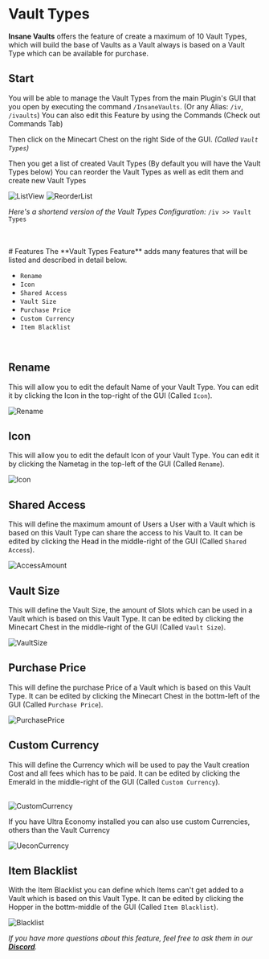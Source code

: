 # Vault Types
**Insane Vaults** offers the feature of create a maximum of 10 Vault Types, which will build the base of Vaults as a Vault always
is based on a Vault Type which can be available for purchase.
<br>

## Start
You will be able to manage the Vault Types from the main Plugin's GUI that you open by executing the command `/InsaneVaults`. (Or any Alias: `/iv`, `/ivaults`)
You can also edit this Feature by using the Commands (Check out Commands Tab)
<br>

Then click on the Minecart Chest on the right Side of the GUI. *(Called `Vault Types`)*
<br>

Then you get a list of created Vault Types (By default you will have the Vault Types below)
You can reorder the Vault Types as well as edit them and create new Vault Types
<br>

![ListView](https://imgur.com/bgzkBSQ.png)
![ReorderList](https://imgur.com/7nlcnHq.png)

*Here's a shortend version of the Vault Types Configuration:*
`/iv >> Vault Types`

<br>
<br>
# Features
The **Vault Types Feature** adds many features that will be listed and described in detail below.
<br>

- `Rename`
- `Icon`
- `Shared Access`
- `Vault Size`
- `Purchase Price`
- `Custom Currency`
- `Item Blacklist`
<br>

## Rename
This will allow you to edit the default Name of your Vault Type. You can edit it by clicking the Icon in the top-right of the GUI (Called `Icon`).
<br>

![Rename](https://imgur.com/eeiFCyn.png)
<br>

## Icon
This will allow you to edit the default Icon of your Vault Type. You can edit it by clicking the Nametag in the top-left of the GUI (Called `Rename`).
<br>

![Icon](https://imgur.com/dW09PIx.png)
<br>

## Shared Access
This will define the maximum amount of Users a User with a Vault which is based on this Vault Type can share the access to his Vault to. It can be edited by clicking the Head in the middle-right of the GUI (Called `Shared Access`).
<br>

![AccessAmount](https://imgur.com/XwY98RC.png)
<br>

## Vault Size
This will define the Vault Size, the amount of Slots which can be used in a Vault which is based on this Vault Type. It can be edited by clicking the Minecart Chest in the middle-right of the GUI (Called `Vault Size`).
<br>

![VaultSize](https://imgur.com/VtQOd9U.png)
<br>

## Purchase Price
This will define the purchase Price of a Vault which is based on this Vault Type. It can be edited by clicking the Minecart Chest in the bottm-left of the GUI (Called `Purchase Price`).
<br>

![PurchasePrice](https://imgur.com/diWldUI.png)
<br>

## Custom Currency
This will define the Currency which will be used to pay the Vault creation Cost and all fees which has to be paid. It can be edited by clicking the Emerald in the middle-right of the GUI (Called `Custom Currency`).<br><br>

![CustomCurrency](https://imgur.com/FzghC4a.png)
<br>

If you have Ultra Economy installed you can also use custom Currencies, others than the Vault Currency

![UeconCurrency](https://imgur.com/1T9Hl8F.png)
<br>

## Item Blacklist
With the Item Blacklist you can define which Items can't get added to a Vault which is based on this Vault Type. It can be edited by clicking the Hopper in the bottm-middle of the GUI (Called `Item Blacklist`).<br>

![Blacklist](https://imgur.com/eM8yZJH.png)
<br>

_If you have more questions about this feature, feel free to ask them in our **[Discord](https://discord.gg/3JuHDm8)**._

